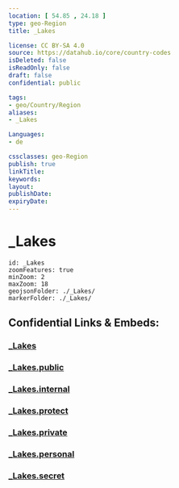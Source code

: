 ```yaml
---
location: [ 54.85 , 24.18 ] 
type: geo-Region
title: _Lakes

license: CC BY-SA 4.0
source: https://datahub.io/core/country-codes
isDeleted: false
isReadOnly: false
draft: false
confidential: public

tags:
- geo/Country/Region
aliases:
- _Lakes

Languages:
- de

cssclasses: geo-Region
publish: true
linkTitle: 
keywords: 
layout: 
publishDate: 
expiryDate: 
---
```


# _Lakes

```leaflet
id: _Lakes
zoomFeatures: true 
minZoom: 2 
maxZoom: 18
geojsonFolder: ./_Lakes/
markerFolder: ./_Lakes/
```


## Confidential Links & Embeds: 

### [_Lakes](/_Standards/Earth/Continent/Europe/Europe~North/Lithuania/Counties~Lithuania/Kauno/_Lakes.md) 

### [_Lakes.public](/_public/Earth/Continent/Europe/Europe~North/Lithuania/Counties~Lithuania/Kauno/_Lakes.public.md) 

### [_Lakes.internal](/_internal/Earth/Continent/Europe/Europe~North/Lithuania/Counties~Lithuania/Kauno/_Lakes.internal.md) 

### [_Lakes.protect](/_protect/Earth/Continent/Europe/Europe~North/Lithuania/Counties~Lithuania/Kauno/_Lakes.protect.md) 

### [_Lakes.private](/_private/Earth/Continent/Europe/Europe~North/Lithuania/Counties~Lithuania/Kauno/_Lakes.private.md) 

### [_Lakes.personal](/_personal/Earth/Continent/Europe/Europe~North/Lithuania/Counties~Lithuania/Kauno/_Lakes.personal.md) 

### [_Lakes.secret](/_secret/Earth/Continent/Europe/Europe~North/Lithuania/Counties~Lithuania/Kauno/_Lakes.secret.md)

